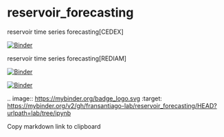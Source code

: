 # reservoir_forecasting
reservoir time series forecasting[CEDEX]

[![Binder](https://mybinder.org/badge_logo.svg)](https://mybinder.org/v2/gh/fransantiago-lab/reservoir_forecasting/main?filepath=prediccion_reserva_tranco_beas%5Bcedex%5D.ipynb)


reservoir time series forecasting[REDIAM]

[![Binder](https://mybinder.org/badge_logo.svg)](https://mybinder.org/v2/gh/fransantiago-lab/reservoir_forecasting/main?filepath=prediccion_reserva_tranco_beas%5Brediam%5D.ipynb)




[![Binder](https://mybinder.org/badge_logo.svg)](https://mybinder.org/v2/gh/fransantiago-lab/reservoir_forecasting/HEAD?urlpath=lab/tree/ipynb)

.. image:: https://mybinder.org/badge_logo.svg
 :target: https://mybinder.org/v2/gh/fransantiago-lab/reservoir_forecasting/HEAD?urlpath=lab/tree/ipynb

Copy markdown link to clipboard 


